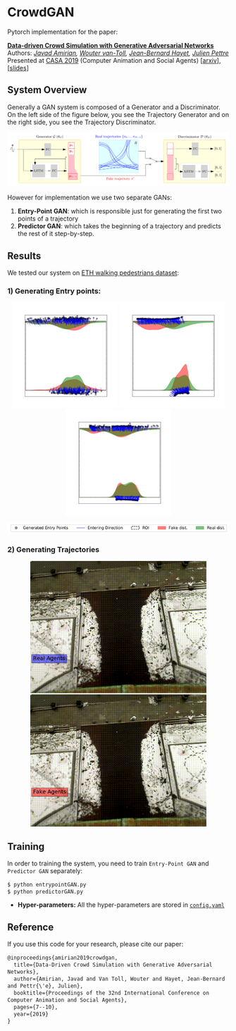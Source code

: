# CrowdGAN
Pytorch implementation for the paper:

[**Data-driven Crowd Simulation with Generative Adversarial Networks**](https://dl.acm.org/doi/abs/10.1145/3328756.3328769)  
Authors: *<a href="http://people.rennes.inria.fr/Javad.Amirian/">Javad Amirian</a>,
<a href="https://team.inria.fr/rainbow/wouter-van-toll/">Wouter van-Toll</a>,
<a href="http://aplicaciones.cimat.mx/Personal/jbhayet">Jean-Bernard Hayet</a>,
<a href="http://people.rennes.inria.fr/Julien.Pettre/">Julien Pettre</a>*  
Presented at [CASA 2019](https://casa2019.sciencesconf.org/) (Computer Animation and Social Agents)  [[arxiv](https://arxiv.org/pdf/1905.09661.pdf)], [[slides]()] 

## System Overview
Generally a GAN system is composed of a Generator and a Discriminator.
On the left side of the figure below, you see the Trajectory Generator and on the right side, you see the Trajectory Discriminator. 
<p align='center'>
  <img src='figs/block-diagram.png' width='800px'\>
</p>

However for implementation we use two separate GANs:
1. **Entry-Point GAN**: which is responsible just for generating the first two points of a trajectory
2. **Predictor GAN**: which takes the beginning of a trajectory and predicts the rest of it step-by-step.

## Results
We tested our system on [ETH walking pedestrians dataset](https://vision.ee.ethz.ch/en/datasets/):
### 1) Generating Entry points:

<p align='center'>
  <img src='figs/entrypoints-gmm.jpg' width='240px'\>
  <img src='figs/entrypoints-vgan.jpg' width='240px'\>
  <img src='figs/entrypoints-ugan.jpg' width='240px'\>
</p>
<p align='center'>
  <img src='figs/entrypoints-legend.jpg' width='600px'\>
</p>

### 2) Generating Trajectories
<p align='center'>  
  <img src='figs/real.gif' width='400px'\>
  <img src='figs/fake.gif' width='400px'\>
</p>

## Training
In order to training the system, you need to train ```Entry-Point GAN``` and ```Predictor GAN``` separately:
```
$ python entrypointGAN.py
$ python predictorGAN.py
```

* **Hyper-parameters:** All the hyper-parameters are stored in [```config.yaml```](./config/config.yaml)
 

## Reference
If you use this code for your research, please cite our paper:
```
@inproceedings{amirian2019crowdgan,
  title={Data-Driven Crowd Simulation with Generative Adversarial Networks},
  author={Amirian, Javad and Van Toll, Wouter and Hayet, Jean-Bernard and Pettr{\'e}, Julien},
  booktitle={Proceedings of the 32nd International Conference on Computer Animation and Social Agents},
  pages={7--10},
  year={2019}
}
```
